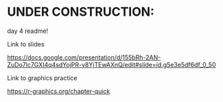 # UNDER CONSTRUCTION:


day 4 readme!

Link to slides

https://docs.google.com/presentation/d/155bRh-2AN-ZuDo7lc7GXI4q4sdYojPR-y8YjTEwAXnQ/edit#slide=id.g5e3e5df6df_0_50

Link to graphics practice

https://r-graphics.org/chapter-quick
